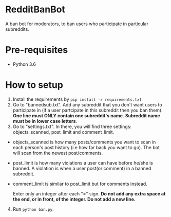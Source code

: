# RedditBanBot
A ban bot for moderators, to ban users who participate in particular subreddits.
# Pre-requisites
* Python 3.6
# How to setup
1. Install the requirements by `pip install -r requirements.txt`
2. Go to "bannedsub.txt". Add any subreddit that you don't want users to participate in (if a user partcipate in this subreddit then you ban them). **One line must ONLY contain one subreddit's name**. **Subreddit name must be in lower case letters**. 
3. Go to "settings.txt". In there, you will find three settings: objects_scanned, post_limit and comment_limit. 
* objects_scanned is how many posts/comments you want to scan in each person's post history (i.e how far back you want to go). The bot will scan from the newest post/comments.
* post_limit is how many violations a user can have before he/she is banned. A violation is when a user post(or comment) in a banned subreddit.
* comment_limit is similar to post_limit but for comments instead. 

  Enter only an integer after each "=" sign. **Do not add any extra space at the end, or in front, of the integer. Do not add a new line.**
  
4. Run `python ban.py`.

